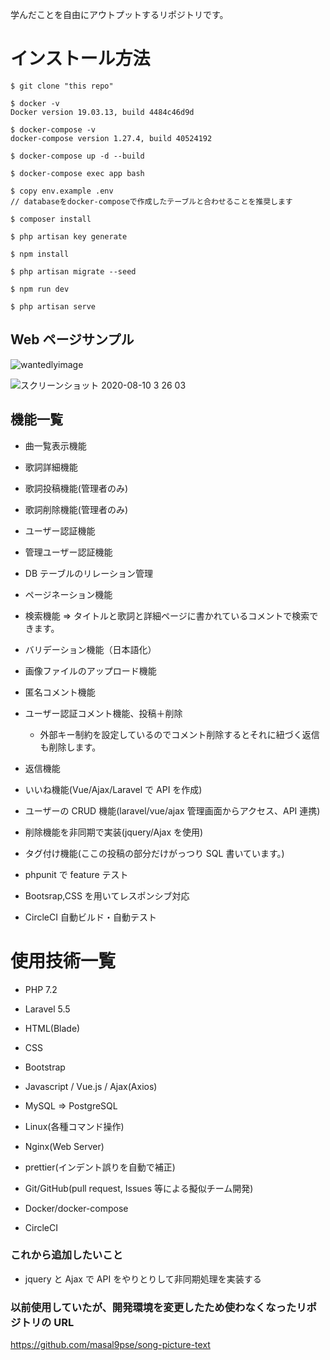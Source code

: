 学んだことを自由にアウトプットするリポジトリです。

# インストール方法

```
$ git clone "this repo"

$ docker -v
Docker version 19.03.13, build 4484c46d9d

$ docker-compose -v
docker-compose version 1.27.4, build 40524192

$ docker-compose up -d --build

$ docker-compose exec app bash

$ copy env.example .env
// databaseをdocker-composeで作成したテーブルと合わせることを推奨します

$ composer install

$ php artisan key generate

$ npm install

$ php artisan migrate --seed

$ npm run dev

$ php artisan serve
```

## Web ページサンプル

![wantedlyimage](https://user-images.githubusercontent.com/51937772/89991779-4acc7900-dcbf-11ea-8f55-08d89b96dc0a.png)

![スクリーンショット 2020-08-10 3 26 03](https://user-images.githubusercontent.com/51937772/89739154-3fa7fc00-dab9-11ea-8306-317996706339.png)

## 機能一覧

- 曲一覧表示機能

- 歌詞詳細機能

- 歌詞投稿機能(管理者のみ)

- 歌詞削除機能(管理者のみ)

- ユーザー認証機能

- 管理ユーザー認証機能

- DB テーブルのリレーション管理

- ページネーション機能

- 検索機能 => タイトルと歌詞と詳細ページに書かれているコメントで検索できます。

- バリデーション機能（日本語化）

- 画像ファイルのアップロード機能

- 匿名コメント機能

- ユーザー認証コメント機能、投稿＋削除

  - 外部キー制約を設定しているのでコメント削除するとそれに紐づく返信も削除します。

- 返信機能

- いいね機能(Vue/Ajax/Laravel で API を作成)

- ユーザーの CRUD 機能(laravel/vue/ajax 管理画面からアクセス、API 連携)

- 削除機能を非同期で実装(jquery/Ajax を使用)

- タグ付け機能(ここの投稿の部分だけがっつり SQL 書いています。)

- phpunit で feature テスト

- Bootsrap,CSS を用いてレスポンシブ対応

- CircleCI 自動ビルド・自動テスト

# 使用技術一覧

- PHP 7.2

* Laravel 5.5

* HTML(Blade)

* CSS

* Bootstrap

* Javascript / Vue.js / Ajax(Axios)

* MySQL => PostgreSQL

- Linux(各種コマンド操作)

- Nginx(Web Server)

* prettier(インデント誤りを自動で補正)

- Git/GitHub(pull request, Issues 等による擬似チーム開発)

* Docker/docker-compose

- CircleCI

### これから追加したいこと

- jquery と Ajax で API をやりとりして非同期処理を実装する

### 以前使用していたが、開発環境を変更したため使わなくなったリポジトリの URL

https://github.com/masal9pse/song-picture-text
